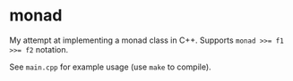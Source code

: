 # monad

My attempt at implementing a monad class in C++.
Supports `monad >>= f1 >>= f2` notation.

See `main.cpp` for example usage (use `make` to compile).
